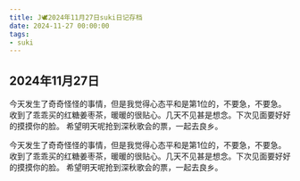 ```yaml
---
title: J🕊️2024年11月27日suki日记存档
date: 2024-11-27 00:00:00
tags: 
- suki
---
```


## 2024年11月27日
今天发生了奇奇怪怪的事情，但是我觉得心态平和是第1位的，不要急，不要急。
收到了乖乖买的红糖姜枣茶，暖暖的很贴心。几天不见甚是想念。下次见面要好好的摸摸你的脸。
希望明天呢抢到深秋歌会的票，一起去良乡。


今天发生了奇奇怪怪的事情，但是我觉得心态平和是第1位的，不要急，不要急。
收到了乖乖买的红糖姜枣茶，暖暖的很贴心。几天不见甚是想念。下次见面要好好的摸摸你的脸。
希望明天呢抢到深秋歌会的票，一起去良乡。
